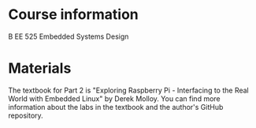 # Course information
B EE 525 Embedded Systems Design

# Materials
The textbook for Part 2 is "Exploring Raspberry Pi - Interfacing to the Real World with Embedded Linux" by Derek Molloy. You can find more information about the labs in the textbook and the author's GitHub repository.
